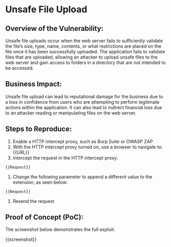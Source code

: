 # Unsafe File Upload

## Overview of the Vulnerability:

Unsafe file uploads occur when the web server fails to sufficiently validate the file’s size, type, name, contents, or what restrictions are placed on the file once it has been successfully uploaded. The application fails to validate files that are uploaded, allowing an attacker to upload unsafe files to the web server and gain access to folders in a directory that are not intended to be accessed.

## Business Impact:

Unsafe file upload can lead to reputational damage for the business due to a loss in confidence from users who are attempting to perform legitimate actions within the application. It can also lead to indirect financial loss due to an attacker reading or manipulating files on the web server.

## Steps to Reproduce:

1. Enable a HTTP intercept proxy, such as Burp Suite or OWASP ZAP
1. With the HTTP intercept proxy turned on, use a browser to navigate to: {{URL}}
1. Intercept the request in the HTTP intercept proxy:

```HTTP
{{Request}}
```

1. Change the following parameter to append a different value to the extension, as seen below:

```HTTP
{{Request}}
```

1. Resend the request

## Proof of Concept (PoC):

The screenshot below demonstrates the full exploit:

{{screenshot}}
